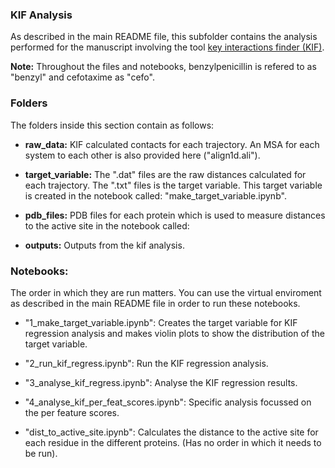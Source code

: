 ### KIF Analysis

As described in the main README file, this subfolder contains the analysis performed for the manuscript involving the tool [key interactions finder (KIF)](https://github.com/kamerlinlab/KIF). 


**Note:** Throughout the files and notebooks, benzylpenicillin is refered to as "benzyl" and cefotaxime as "cefo". 


### Folders 

The folders inside this section contain as follows: 

- **raw_data:** KIF calculated contacts for each trajectory. An MSA for each system to each other is also provided here ("align1d.ali"). 

- **target_variable:** The ".dat" files are the raw distances calculated for each trajectory. The ".txt" files is the target variable. This target variable is created in the notebook called: "make_target_variable.ipynb". 

- **pdb_files:** PDB files for each protein which is used to measure distances to the active site in the notebook called: 

- **outputs:**  Outputs from the kif analysis. 


### Notebooks:

The order in which they are run matters. You can use the virtual enviroment as described in the main README file in order to run these notebooks. 

- "1_make_target_variable.ipynb": Creates the target variable for KIF regression analysis and makes violin plots to show the distribution of the target variable. 

- "2_run_kif_regress.ipynb": Run the KIF regression analysis. 

- "3_analyse_kif_regress.ipynb": Analyse the KIF regression results. 

- "4_analyse_kif_per_feat_scores.ipynb": Specific analysis focussed on the per feature scores. 

- "dist_to_active_site.ipynb": Calculates the distance to the active site for each residue in the different proteins. (Has no order in which it needs to be run). 